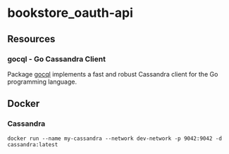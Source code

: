 # bookstore_oauth-api

## Resources

### gocql - Go Cassandra Client

Package [gocql](https://github.com/gocql/gocql) implements a fast and robust Cassandra client for the Go programming language.


## Docker

### Cassandra
`docker run --name my-cassandra --network dev-network -p 9042:9042 -d cassandra:latest`

